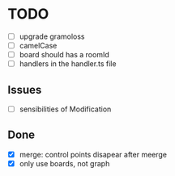 # TODO

- [ ] upgrade gramoloss
- [ ] camelCase
- [ ] board should has a roomId
- [ ] handlers in the handler.ts file

## Issues

- [ ] sensibilities of Modification

## Done

- [X] merge: control points disapear after meerge
- [X] only use boards, not graph